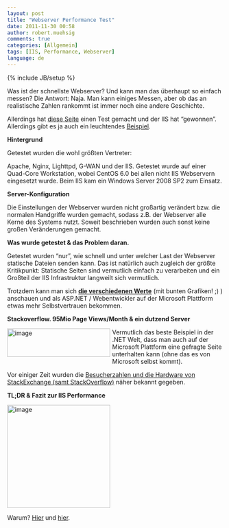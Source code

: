 ```yaml
---
layout: post
title: "Webserver Performance Test"
date: 2011-11-30 00:58
author: robert.muehsig
comments: true
categories: [Allgemein]
tags: [IIS, Performance, Webserver]
language: de
---
```

{% include JB/setup %}
<p>Was ist der schnellste Webserver? Und kann man das überhaupt so einfach messen? Die Antwort: Naja. Man kann einiges Messen, aber ob das an realistische Zahlen rankommt ist immer noch eine andere Geschichte.</p> <p>Allerdings hat <a href="http://www.webperformance.com/load-testing/blog/2011/11/what-is-the-fastest-webserver/">diese Seite</a> einen Test gemacht und der IIS hat “gewonnen”. Allerdings gibt es ja auch ein leuchtendes <a href="http://highscalability.com/blog/2011/3/3/stack-overflow-architecture-update-now-at-95-million-page-vi.html">Beispiel</a>.</p> <p><strong>Hintergrund</strong></p> <p>Getestet wurden die wohl größten Vertreter:</p> <p>Apache, Nginx, Lighttpd, G-WAN und der IIS. Getestet wurde auf einer Quad-Core Workstation, wobei CentOS 6.0 bei allen nicht IIS Webservern eingesetzt wurde. Beim IIS kam ein Windows Server 2008 SP2 zum Einsatz.</p> <p><strong>Server-Konfiguration</strong></p> <p>Die Einstellungen der Webserver wurden nicht großartig verändert bzw. die normalen Handgriffe wurden gemacht, sodass z.B. der Webserver alle Kerne des Systems nutzt. Soweit beschrieben wurden auch sonst keine großen Veränderungen gemacht.</p> <p><strong>Was wurde getestet &amp; das Problem daran.</strong></p> <p>Getestet wurden “nur”, wie schnell und unter welcher Last der Webserver statische Dateien senden kann. Das ist natürlich auch zugleich der größte Kritikpunkt: Statische Seiten sind vermutlich einfach zu verarbeiten und ein Großteil der IIS Infrastruktur langweilt sich vermutlich.</p> <p>Trotzdem kann man sich <a href="http://www.webperformance.com/load-testing/blog/2011/11/what-is-the-fastest-webserver/"><strong>die verschiedenen Werte</strong></a> (mit bunten Grafiken! ;) ) anschauen und als ASP.NET / Webentwickler auf der Microsoft Plattform etwas mehr Selbstvertrauen bekommen.</p> <p><strong>Stackoverflow. 95Mio Page Views/Month &amp; ein dutzend Server</strong></p> <p><a href="{{BASE_PATH}}/assets/wp-images-de/image1419.png"><img style="background-image: none; border-bottom: 0px; border-left: 0px; margin: 0px 5px 5px 0px; padding-left: 0px; padding-right: 0px; display: inline; float: left; border-top: 0px; border-right: 0px; padding-top: 0px" title="image" border="0" alt="image" align="left" src="{{BASE_PATH}}/assets/wp-images-de/image_thumb597.png" width="240" height="66"></a></p> <p>Vermutlich das beste Beispiel in der .NET Welt, dass man auch auf der Microsoft Plattform eine gefragte Seite unterhalten kann (ohne das es von Microsoft selbst kommt). </p> <p>Vor einiger Zeit wurden die <a href="http://highscalability.com/blog/2011/3/3/stack-overflow-architecture-update-now-at-95-million-page-vi.html">Besucherzahlen und die Hardware von StackExchange (samt StackOverflow)</a> näher bekannt gegeben. </p> <p><strong>TL;DR &amp; Fazit zur IIS Performance</strong></p> <p><a href="{{BASE_PATH}}/assets/wp-images-de/image1420.png"><img style="background-image: none; border-bottom: 0px; border-left: 0px; padding-left: 0px; padding-right: 0px; display: inline; border-top: 0px; border-right: 0px; padding-top: 0px" title="image" border="0" alt="image" src="{{BASE_PATH}}/assets/wp-images-de/image_thumb598.png" width="240" height="240"></a></p> <p>Warum? <a href="http://www.webperformance.com/load-testing/blog/2011/11/what-is-the-fastest-webserver/">Hier</a> und <a href="http://highscalability.com/blog/2011/3/3/stack-overflow-architecture-update-now-at-95-million-page-vi.html">hier</a>. </p>
